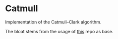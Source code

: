 # Catmull
Implementation of the Catmull–Clark algorithm.

The bloat stems from the usage of [this](https://github.com/minchopaskal/OpenGLBase) repo as base.

